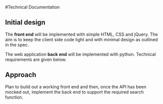 #Technical Documentation

## Initial design

The **front end** will be implemented with simple HTML, CSS and jQuery. The aim is to keep the client side code light and with minimal design as outlined in the spec.
 
The web application **back end** will be implemented with python. Technical requirements are given below.

## Approach

Plan to build out a working front end and then, once the API has been mocked out, implement the back end to support the required search function.